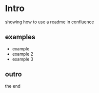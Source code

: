 # Intro

showing how to use a readme in confluence 
## examples
- example
- example 2
- example 3

## outro
the end
